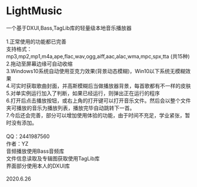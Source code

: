 # LightMusic</br>
一个基于DXUI,Bass,TagLib库的轻量级本地音乐播放器</br>
</br>
1.正常使用的功能都已完善</br>
支持格式：mp3,mp2,mp1,m4a,ape,flac,wav,ogg,aiff,aac,alac,wma,mpc,spx,tta (共15种)</br>
2.拖动至屏幕边缘可自动收缩</br>
3.Windows10系统自动使用亚克力效果(背景动态模糊)，Win10以下系统无模糊效果</br>
4.可实时获取歌曲封面，并高斯模糊后当做播放器背景，每首歌都有不一样的皮肤</br>
5.对单实例运行加入了判断，如果已经运行，则弹出正在运行的程序</br>
6.打开后点击播放按钮，或右上角的打开键可以打开音乐文件。然后会以整个文件夹可播放的音乐为播放列表，播放完毕自动跳转下一首。</br>
7.今后还会完善，部分可以增加使用体验的功能，由于时间不充足，学业紧张，暂时没有添加。</br>
</br>
QQ：2441987560</br>
作者：YZ</br>
音频播放使用Bass音频库</br>
文件信息读取及专辑图获取使用TagLib库</br>
界面部分使用本人的DXUI库</br>
</br>
2020.6.26
